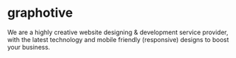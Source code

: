 # graphotive
We are a highly creative website designing &amp; development service provider, with the latest technology and mobile friendly (responsive) designs to boost your business.
